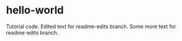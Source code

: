 # hello-world
Tutorial code.
Edited text for readme-edits branch.
Some more text for readme-edits branch.
